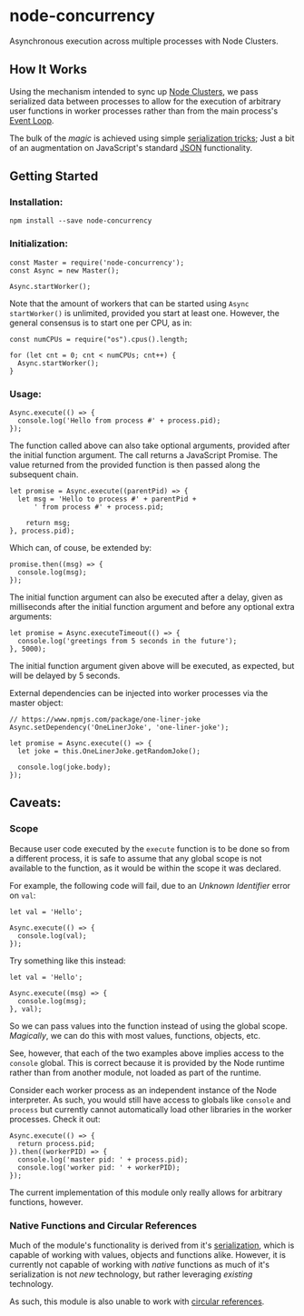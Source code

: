 # node-concurrency
Asynchronous execution across multiple processes with Node Clusters.

## How It Works
Using the mechanism intended to sync up [Node Clusters](https://nodejs.org/api/cluster.html), we pass serialized data between processes to allow for the execution of arbitrary user functions in worker processes rather than from the main process's [Event Loop](https://nodejs.org/en/docs/guides/event-loop-timers-and-nexttick/).

The bulk of the *magic* is achieved using simple [serialization tricks](https://github.com/slackjockey/node-concurrency/blob/master/lib/message.js); Just a bit of an augmentation on JavaScript's standard [JSON](https://developer.mozilla.org/en-US/docs/Web/JavaScript/Reference/Global_Objects/JSON#Methods) functionality.

## Getting Started
### Installation:
```
npm install --save node-concurrency
```

### Initialization:
```
const Master = require('node-concurrency');
const Async = new Master();

Async.startWorker();
```
Note that the amount of workers that can be started using ```Async startWorker()``` is unlimited, provided you start at least one. However, the general consensus is to start one per CPU, as in:
```
const numCPUs = require("os").cpus().length;

for (let cnt = 0; cnt < numCPUs; cnt++) {
  Async.startWorker();
}
```

### Usage:
```
Async.execute(() => {
  console.log('Hello from process #' + process.pid);
});
```
The function called above can also take optional arguments, provided after the initial function argument. The call returns a JavaScript Promise. The value returned from the provided function is then passed along the subsequent chain.
```
let promise = Async.execute((parentPid) => {
  let msg = 'Hello to process #' + parentPid +
      ' from process #' + process.pid;

    return msg;
}, process.pid);

```
Which can, of couse, be extended by:
```
promise.then((msg) => {
  console.log(msg);
});
```
The initial function argument can also be executed after a delay, given as milliseconds after the initial function argument and before any optional extra arguments:
```
let promise = Async.executeTimeout(() => {
  console.log('greetings from 5 seconds in the future');
}, 5000);

```
The initial function argument given above will be executed, as expected, but will be delayed by 5 seconds.

External dependencies can be injected into worker processes via the master object:
```
// https://www.npmjs.com/package/one-liner-joke
Async.setDependency('OneLinerJoke', 'one-liner-joke');

let promise = Async.execute(() => {
  let joke = this.OneLinerJoke.getRandomJoke();

  console.log(joke.body);
});
```

## Caveats:

### Scope
Because user code executed by the ```execute``` function is to be done so from a different process, it is safe to assume that any global scope is not available to the function, as it would be within the scope it was declared.

For example, the following code will fail, due to an *Unknown Identifier* error on ```val```:
```
let val = 'Hello';

Async.execute(() => {
  console.log(val);
});
```
Try something like this instead:
```
let val = 'Hello';

Async.execute((msg) => {
  console.log(msg);
}, val);

```
So we can pass values into the function instead of using the global scope. *Magically*, we can do this with most values, functions, objects, etc.

See, however, that each of the two examples above implies access to the ```console``` global. This is correct because it is provided by the Node runtime rather than from another module, not loaded as part of the runtime.

Consider each worker process as an independent instance of the Node interpreter. As such, you would still have access to globals like ```console``` and ```process``` but currently cannot automatically load other libraries in the worker processes. Check it out:
```
Async.execute(() => {
  return process.pid;
}).then((workerPID) => {
  console.log('master pid: ' + process.pid);
  console.log('worker pid: ' + workerPID);
});
```
The current implementation of this module only really allows for arbitrary functions, however.

### Native Functions and Circular References
Much of the module's functionality is derived from it's [serialization](https://github.com/slackjockey/node-concurrency/blob/master/lib/message.js), which is capable of working with values, objects and functions alike. However, it is currently not capable of working with *native* functions as much of it's serialization is not *new* technology, but rather leveraging *existing* technology.

As such, this module is also unable to work with [circular references](https://developer.mozilla.org/en-US/docs/Web/JavaScript/Reference/Errors/Cyclic_object_value).
